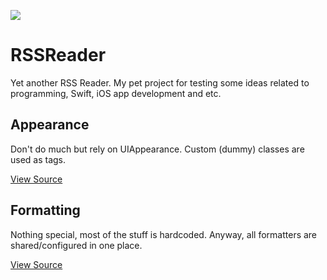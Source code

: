 [![](https://travis-ci.org/grigorye/RSSReader.svg?branch=master)](https://travis-ci.org/grigorye/RSSReader)

# RSSReader

Yet another RSS Reader. My pet project for testing some ideas related to programming, Swift, iOS app development and etc.

## Appearance

Don't do much but rely on UIAppearance. Custom (dummy) classes are used as tags.

[View Source](x-source-tag://Appearance-Configuration)

## Formatting

Nothing special, most of the stuff is hardcoded. Anyway, all formatters are shared/configured in one place.

[View Source](x-source-tag://Shared-Formatters)


